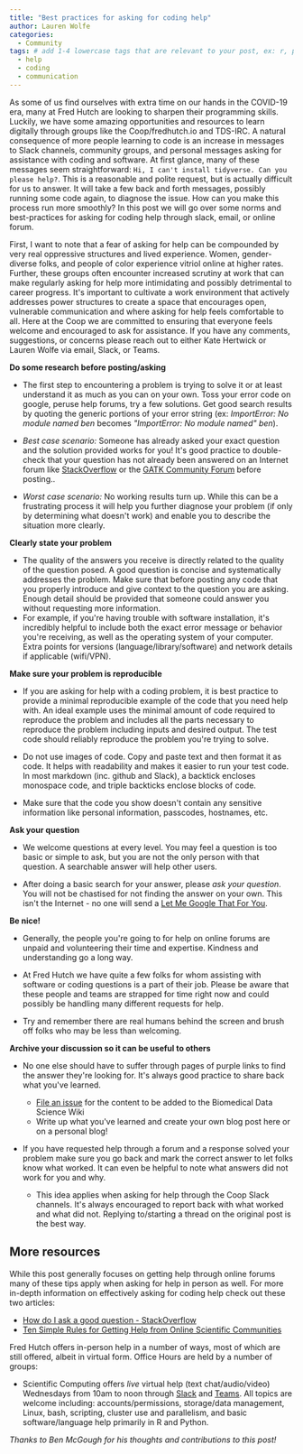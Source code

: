 ```yaml
---
title: "Best practices for asking for coding help"
author: Lauren Wolfe
categories:
  - Community
tags: # add 1-4 lowercase tags that are relevant to your post, ex: r, python, genomics, workflows
  - help
  - coding
  - communication
---
```


As some of us find ourselves with extra time on our hands in the COVID-19 era, many at Fred Hutch are looking to sharpen their programming skills. Luckily, we have some amazing opportunities and resources to learn digitally through groups like the Coop/fredhutch.io and TDS-IRC. A natural consequence of more people learning to code is an increase in messages to Slack channels, community groups, and personal messages asking for assistance with coding and software. At first glance, many of these messages seem straightforward: `Hi, I can't install tidyverse. Can you please help?`. This is a reasonable and polite request, but is actually difficult for us to answer. It will take a few back and forth messages, possibly running some code again, to diagnose the issue. How can you make this process run more smoothly? In this post we will go over some norms and best-practices for asking for coding help through slack, email, or online forum.

First, I want to note that a fear of asking for help can be compounded by very real oppressive structures and lived experience. Women, gender-diverse folks, and people of color experience vitriol online at higher rates. Further, these groups often encounter increased scrutiny at work that can make regularly asking for help more intimidating and possibly detrimental to career progress. It's important to cultivate a work environment that actively addresses power structures to create a space that encourages open, vulnerable communication and where asking for help feels comfortable to all. Here at the Coop we are committed to ensuring that everyone feels welcome and encouraged to ask for assistance. If you have any comments, suggestions, or concerns please reach out to either Kate Hertwick or Lauren Wolfe via email, Slack, or Teams.

**Do some research before posting/asking**

- The first step to encountering a problem is trying to solve it or at least understand it as much as you can on your own. Toss your error code on google, peruse help forums, try a few solutions. Get good search results by quoting the generic portions of your error string (ex: _ImportError: No module named ben_ becomes _"ImportError: No module named" ben_).

- *Best case scenario:* Someone has already asked your exact question and the solution provided works for you! It's good practice to double-check that your question has not already been answered on an Internet forum like [StackOverflow](https://stackoverflow.com/) or the [GATK Community Forum](https://gatk.broadinstitute.org/hc/en-us/community/topics) before posting..

- *Worst case scenario:* No working results turn up. While this can be a frustrating process it will help you further diagnose your problem (if only by determining what doesn't work) and enable you to describe the situation more clearly. 

**Clearly state your problem**

- The quality of the answers you receive is directly related to the quality of the question posed. A good question is concise and systematically addresses the problem. Make sure that before posting any code that you properly introduce and give context to the question you are asking. Enough detail should be provided that someone could answer you without requesting more information. 
- For example, if you're having trouble with software installation, it's incredibly helpful to include both the exact error message or behavior you're receiving, as well as the operating system of your computer. Extra points for versions (language/library/software) and network details if applicable (wifi/VPN).

**Make sure your problem is reproducible**

- If you are asking for help with a coding problem, it is best practice to provide a minimal reproducible example of the code that you need help with. An ideal example uses the minimal amount of code required to reproduce the problem and includes all the parts necessary to reproduce the problem including inputs and desired output. The test code should reliably reproduce the problem you're trying to solve. 

- Do not use images of code. Copy and paste text and then format it as code. It helps with readability and makes it easier to run your test code. In most markdown (inc. github and Slack), a backtick encloses monospace code, and triple backticks enclose blocks of code.

- Make sure that the code you show doesn't contain any sensitive information like personal information, passcodes, hostnames, etc.

**Ask your question**

- We welcome questions at every level. You may feel a question is too basic or simple to ask, but you are not the only person with that question. A searchable answer will help other users.

- After doing a basic search for your answer, please _ask your question_. You will not be chastised for not finding the answer on your own. This isn't the Internet - no one will send a [Let Me Google That For You](https://lmgtfy.com/?q=importerror).

**Be nice!**

- Generally, the people you're going to for help on online forums are unpaid and volunteering their time and expertise. Kindness and understanding go a long way.

- At Fred Hutch we have quite a few folks for whom assisting with software or coding questions is a part of their job. Please be aware that these people and teams are strapped for time right now and could possibly be handling many different requests for help.

- Try and remember there are real humans behind the screen and brush off folks who may be less than welcoming.

**Archive your discussion so it can be useful to others**

- No one else should have to suffer through pages of purple links to find the answer they're looking for. It's always good practice to share back what you've learned.
  - [File an issue](https://github.com/FredHutch/wiki/issues) for the content to be added to the Biomedical Data Science Wiki
  - Write up what you've learned and create your own blog post here or on a personal blog!

- If you have requested help through a forum and a response solved your problem make sure you go back and mark the correct answer to let folks know what worked. It can even be helpful to note what answers did not work for you and why.
  - This idea applies when asking for help through the Coop Slack channels. It's always encouraged to report back with what worked and what did not. Replying to/starting a thread on the original post is the best way.

## More resources
While this post generally focuses on getting help through online forums many of these tips apply when asking for help in person as well. For more in-depth information on effectively asking for coding help check out these two articles:

- [How do I ask a good question - StackOverflow](https://stackoverflow.com/help/how-to-ask)
- [Ten Simple Rules for Getting Help from Online Scientific Communities](https://journals.plos.org/ploscompbiol/article?id=10.1371/journal.pcbi.1002202#s9)

Fred Hutch offers in-person help in a number of ways, most of which are still offered, albeit in virtual form. Office Hours are held by a number of groups:

- Scientific Computing offers _live_ virtual help (text chat/audio/video) Wednesdays from 10am to noon through [Slack](https://fhbig.slack.com/archives/CD3HGJHJT) and [Teams](https://teams.microsoft.com/l/channel/19%3a0d3ec66c4dd1488a87467fa6a8e8b72d%40thread.skype/Office%2520Hours?groupId=1b968d63-dc19-460f-9e6d-cdbd539d1bc6&tenantId=0054a3ea-b394-418b-ad1a-174138231fd6). All topics are welcome including: accounts/permissions, storage/data management, Linux, bash, scripting, cluster use and parallelism, and basic software/language help primarily in R and Python.

*Thanks to Ben McGough for his thoughts and contributions to this post!*
